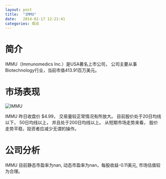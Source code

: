 ```yaml
---
layout: post
title:  "IMMU"
date:   2014-02-17 12:21:41
categories: 观点
---
```


# 简介
IMMU（Immunomedics Inc.）是USA著名上市公司，
公司主要从事Biotechnology行业，当前市值413.91百万美元。

# 市场表现

![IMMU](http://finviz.com/chart.ashx?t=IMMU&ty=c&ta=1&p=d&s=l)

IMMU 昨日收盘价 $4.99，
交易量较正常情况有所放大。
目前股价处于20日均线以下，
50日均线以上，
并且处于200日均线以上。
从短期市场走势来看，
股价走势平稳，投资者应减少无谓的操作。

# 公司分析
IMMU 目前静态市盈率为nan, 动态市盈率为nan，每股收益-0.11美元,
市场估值较为合理。
